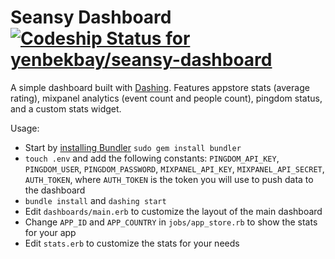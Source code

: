 # Seansy Dashboard [ ![Codeship Status for yenbekbay/seansy-dashboard](https://codeship.com/projects/1b67c340-5532-0133-6699-26e6b5453efb/status?branch=master)](https://codeship.com/projects/108913)

A simple dashboard built with [Dashing](http://shopify.github.io/dashing/). Features appstore stats (average rating), mixpanel analytics (event count and people count), pingdom status, and a custom stats widget.

Usage:
- Start by [installing Bundler](http://bundler.io) `sudo gem install bundler`
- `touch .env` and add the following constants: `PINGDOM_API_KEY`, `PINGDOM_USER`, `PINGDOM_PASSWORD`, `MIXPANEL_API_KEY`, `MIXPANEL_API_SECRET`, `AUTH_TOKEN`, where `AUTH_TOKEN` is the token you will use to push data to the dashboard
- `bundle install` and `dashing start`
- Edit `dashboards/main.erb` to customize the layout of the main dashboard
- Change `APP_ID` and `APP_COUNTRY` in `jobs/app_store.rb` to show the stats for your app
- Edit `stats.erb` to customize the stats for your needs
